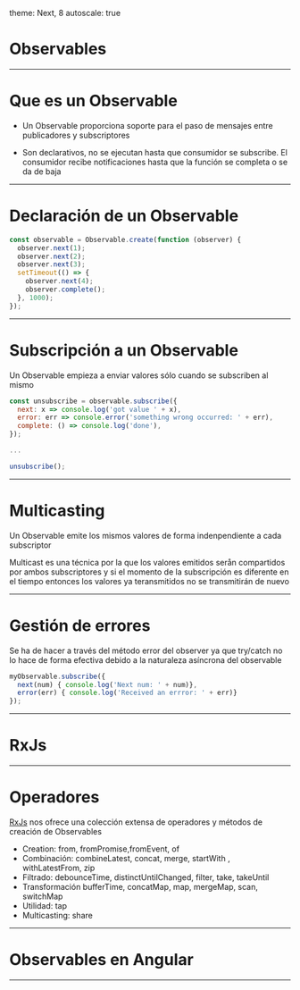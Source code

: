 theme: Next, 8
autoscale: true

# Observables

---

# Que es un Observable

- Un Observable proporciona soporte para el paso de mensajes entre publicadores y subscriptores

- Son declarativos, no se ejecutan hasta que consumidor se subscribe. El consumidor recibe notificaciones hasta que  la función se completa o se da de baja

---

# Declaración de un Observable

```javascript
const observable = Observable.create(function (observer) {
  observer.next(1);
  observer.next(2);
  observer.next(3);
  setTimeout(() => {
    observer.next(4);
    observer.complete();
  }, 1000);
});
```

---

# Subscripción a un Observable

Un Observable  empieza a enviar valores sólo cuando se subscriben al mismo

```javascript
const unsubscribe = observable.subscribe({
  next: x => console.log('got value ' + x),
  error: err => console.error('something wrong occurred: ' + err),
  complete: () => console.log('done'),
});

...

unsubscribe();

```


---

# Multicasting

Un Observable emite los mismos valores de forma indenpendiente a cada subscriptor

Multicast es una técnica por la que los valores emitidos serån compartidos por ambos subscriptores y si el momento de la subscripción es diferente en el tiempo entonces los valores ya teransmitidos no se transmitirán de nuevo

---

# Gestión de errores

Se ha de hacer a través del método error del observer ya que try/catch no lo hace de forma efectiva debido a la naturaleza asíncrona del observable

```javascript
myObservable.subscribe({
  next(num) { console.log('Next num: ' + num)},
  error(err) { console.log('Received an errror: ' + err)}
});
```

---

# RxJs

---

# Operadores

[RxJs](https://rxjs-dev.firebaseapp.com/) nos ofrece una colección extensa de operadores y métodos de creación de Observables

- Creation:	from, fromPromise,fromEvent, of
- Combinación:	combineLatest, concat, merge, startWith , withLatestFrom, zip
- Filtrado:	debounceTime, distinctUntilChanged, filter, take, takeUntil
- Transformación	bufferTime, concatMap, map, mergeMap, scan, switchMap
- Utilidad:	tap
- Multicasting:	share

---

# Observables en Angular

---


